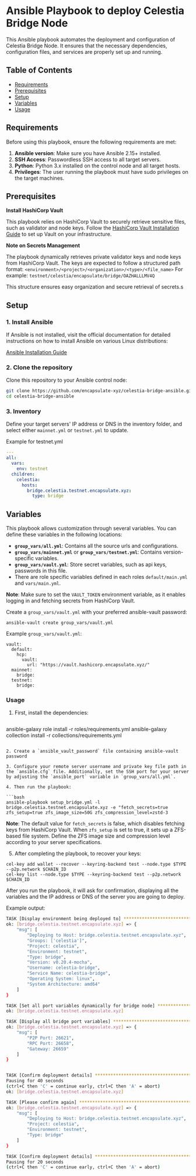 # Ansible Playbook to deploy Celestia Bridge Node

This Ansible playbook automates the deployment and configuration of Celestia Bridge Node. It ensures that the necessary dependencies, configuration files, and services are properly set up and running.

## Table of Contents

- [Requirements](#requirements)
- [Prerequisites](#prerequisites)
- [Setup](#setup)
- [Variables](#variables)
- [Usage](#usage)

## Requirements

Before using this playbook, ensure the following requirements are met:

1. **Ansible version**: Make sure you have Ansible 2.15+ installed.
2. **SSH Access**: Passwordless SSH access to all target servers.
3. **Python**: Python 3.x installed on the control node and all target hosts.
4. **Privileges**: The user running the playbook must have sudo privileges on the target machines.

## Prerequisites

**Install HashiCorp Vault**

This playbook relies on HashiCorp Vault to securely retrieve sensitive files, such as validator and node keys. Follow the [HashiCorp Vault Installation Guide](https://developer.hashicorp.com/vault/tutorials/getting-started/getting-started-install) to set up Vault on your infrastructure.

**Note on Secrets Management**

The playbook dynamically retrieves private validator keys and node keys from HashiCorp Vault. The keys are expected to follow a structured path format:
`<environment>/<project>/<organization>/<type>/<file_name>`
For example:
`testnet/celestia/encapsulate/bridge/OAZHALLLMV4Q`

This structure ensures easy organization and secure retrieval of secrets.s

## Setup

### 1. Install Ansible

If Ansible is not installed, visit the official documentation for detailed instructions on how to install Ansible on various Linux distributions:

[Ansible Installation Guide](https://docs.ansible.com/ansible/latest/installation_guide/installation_distros.html)


### 2. Clone the repository

Clone this repository to your Ansible control node:

```bash
git clone https://github.com/encapsulate-xyz/celestia-bridge-ansible.git
cd celestia-bridge-ansible
```

### 3. Inventory

Define your target servers' IP address or DNS in the inventory folder, and select either `mainnet.yml` or `testnet.yml` to update.

Example for testnet.yml

```yaml
---
all:
  vars:
    env: testnet
  children:
    celestia:
      hosts:
        bridge.celestia.testnet.encapsulate.xyz:
          type: bridge
```

## Variables

This playbook allows customization through several variables. You can define these variables in the following locations:

- **`group_vars/all.yml`**: Contains all the source urls and configurations.
- **`group_vars/mainnet.yml`** or **`group_vars/testnet.yml`**: Contains version-specific variables.
- **`group_vars/vault.yml`**: Store secret variables, such as api keys, passwords in this file.
- There are role specific variables defined in each roles `default/main.yml` and `vars/main.yml`.

**Note**: Make sure to set the `VAULT_TOKEN` environment variable, as it enables logging in and fetching secrets from HashiCorp Vault.

Create a `group_vars/vault.yml` with your preferred ansible-vault password:

```
ansible-vault create group_vars/vault.yml
```

Example `group_vars/vault.yml`:

```
vault:
  default:
    hcp:
      vault:
        url: "https://vault.hashicorp.encapsulate.xyz/"
  mainnet:
    bridge:
  testnet:
    bridge:
```

### Usage

1. First, install the dependencies:

   ```bash
  ansible-galaxy role install -r roles/requirements.yml
  ansible-galaxy collection install -r collections/requirements.yml
   ```

2. Create a `ansible_vault_password` file containing ansible-vault password

3. Configure your remote server username and private key file path in the `ansible.cfg` file. Additionally, set the SSH port for your server by adjusting the `ansible_port` variable in `group_vars/all.yml`.

4. Then run the playbook:

  ```bash
  ansible-playbook setup_bridge.yml -l bridge.celestia.testnet.encapsulate.xyz -e "fetch_secrets=true zfs_setup=true zfs_image_size=50G zfs_compression_level=zstd-3
  ```
  **Note**: The default value for `fetch_secrets` is false, which disables fetching keys from HashiCorp Vault. When `zfs_setup` is set to true, it sets up a ZFS-based file system. Define the ZFS image size and compression level according to your server specifications.

5. After completing the playbook, to recover your keys:

```
cel-key add wallet --recover --keyring-backend test --node.type $TYPE --p2p.network $CHAIN_ID
cel-key list --node.type $TYPE --keyring-backend test --p2p.network $CHAIN_ID
```
After you run the playbook, it will ask for confirmation, displaying all the variables and the IP address or DNS of the server you are going to deploy.

Example output:

```bash
TASK [Display environment being deployed to] ***************************************************************************************************
ok: [bridge.celestia.testnet.encapsulate.xyz] => {
    "msg": [
        "Deploying to Host: bridge.celestia.testnet.encapsulate.xyz",
        "Groups: ['celestia']",
        "Project: celestia",
        "Environment: testnet",
        "Type: bridge",
        "Version: v0.20.4-mocha",
        "Username: celestia-bridge",
        "Service Name: celestia-bridge",
        "Operating System: linux",
        "System Architecture: amd64"
    ]
}

TASK [Set all port variables dynamically for bridge node] ***************************************************************************************************************
ok: [bridge.celestia.testnet.encapsulate.xyz]

TASK [Display all bridge port variables] **********************************************************************************************************************************
ok: [bridge.celestia.testnet.encapsulate.xyz] => {
    "msg": [
        "P2P Port: 26621",
        "RPC Port: 26658",
        "Gateway: 26659"
    ]
}


TASK [Confirm deployment details] ********************************************************************************************************************
Pausing for 40 seconds
(ctrl+C then 'C' = continue early, ctrl+C then 'A' = abort)
ok: [bridge.celestia.testnet.encapsulate.xyz]

TASK [Please confirm again] ********************************************************************************************************************
ok: [bridge.celestia.testnet.encapsulate.xyz] => {
    "msg": [
        "Deploying to Host: bridge.celestia.testnet.encapsulate.xyz",
        "Project: celestia",
        "Environment: testnet",
        "Type: bridge"
    ]
}

TASK [Confirm deployment details] **************************************************************************************************************
Pausing for 20 seconds
(ctrl+C then 'C' = continue early, ctrl+C then 'A' = abort)
```
